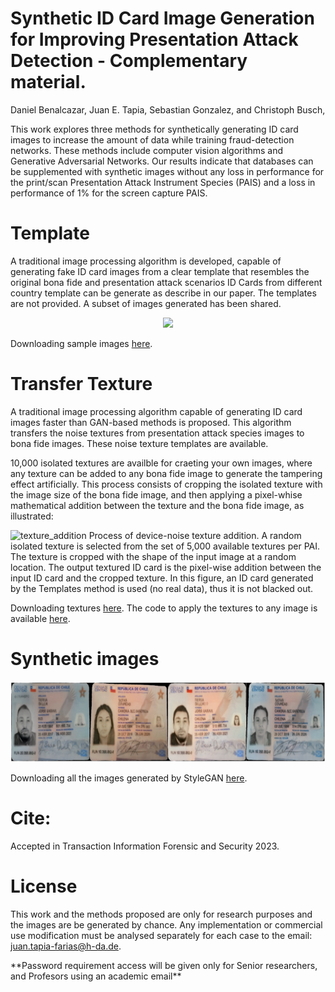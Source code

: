 # Synthetic ID Card Image Generation for Improving Presentation Attack Detection - Complementary material.
Daniel Benalcazar, Juan E. Tapia, Sebastian Gonzalez, and Christoph Busch,

This work explores three methods for synthetically generating ID card images to increase the amount of data while training fraud-detection networks. These methods include computer vision algorithms and Generative Adversarial Networks. Our results indicate that databases can be supplemented with synthetic images without any loss in performance for the print/scan Presentation Attack Instrument Species (PAIS) and a loss in
performance of 1% for the screen capture PAIS.

# Template
A traditional image processing algorithm is developed, capable of generating fake ID card images from a clear template that resembles the original bona fide and presentation attack scenarios ID Cards from different country template can be generate as describe in our paper. The templates are not provided. A subset of images generated has been shared.

<p align="center" width="100%">
    <img width="33%" src="https://user-images.githubusercontent.com/45126159/216764780-74f28fca-45d8-4881-ad63-7a1b483435df.gif">
</p>


Downloading sample images [here](https://www.dropbox.com/s/4lrxxe5ub4952li/templates-IDcard_v2.zip?dl=0).


# Transfer Texture
A traditional image processing algorithm capable of generating ID card images faster than GAN-based methods is proposed. This algorithm transfers the
noise textures from presentation attack species images to bona fide images. These noise texture templates are available.

10,000 isolated textures are availble for craeting your own images, where any texture can be added to any bona fide image to generate the tampering effect artificially. This process consists of cropping the isolated texture with the image size of the bona fide image, and then applying a pixel-whise mathematical addition between the texture and the bona fide image, as illustrated:

![texture_addition](https://user-images.githubusercontent.com/45126159/216760716-72550814-75d5-4982-be6d-79f336bb8099.png)
Process of device-noise texture addition. A random isolated texture is selected from the set of 5,000 available textures per PAI. The texture is cropped
with the shape of the input image at a random location. The output textured ID card is the pixel-wise addition between the input ID card and the cropped
texture. In this figure, an ID card generated by the Templates method is used (no real data), thus it is not blacked out.

Downloading textures [here](https://www.dropbox.com/s/t9ha0hgx0rsficc/textures-ID-Card.zip?dl=0).
The code to apply the textures to any image is available [here](https://github.com/dpbenalcazar/textures).

# Synthetic images
![alt text](./StyleGAN2.png?raw=true)

Downloading all the images generated by StyleGAN [here](https://www.dropbox.com/s/4lrxxe5ub4952li/templates-IDcard_v2.zip?dl=0).

# Cite:
Accepted in Transaction Information Forensic and Security 2023.

# License
This work and the methods proposed are only for research purposes and the images are be generated by chance. Any implementation or commercial use modification must be analysed separately for each case to the email: juan.tapia-farias@h-da.de.
<p>
**Password requirement access will be given only for Senior researchers, and Profesors using an academic email**
